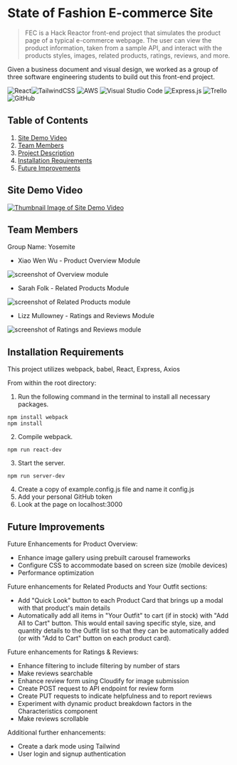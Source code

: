 # State of Fashion E-commerce Site

> FEC is a Hack Reactor front-end project that simulates the product page of a typical e-commerce webpage. The user can view the product information, taken from a sample API, and interact with the products styles, images, related products, ratings, reviews, and more.

Given a business document and visual design, we worked as a group of three software engineering students to build out this front-end project.

![React](https://img.shields.io/badge/react-%2320232a.svg?style=for-the-badge&logo=react&logoColor=%2361DAFB)![TailwindCSS](https://img.shields.io/badge/tailwindcss-%2338B2AC.svg?style=for-the-badge&logo=tailwind-css&logoColor=white) ![AWS](https://img.shields.io/badge/AWS-%23FF9900.svg?style=for-the-badge&logo=amazon-aws&logoColor=white) ![Visual Studio Code](https://img.shields.io/badge/Visual%20Studio%20Code-0078d7.svg?style=for-the-badge&logo=visual-studio-code&logoColor=white) ![Express.js](https://img.shields.io/badge/express.js-%23404d59.svg?style=for-the-badge&logo=express&logoColor=%2361DAFB) ![Trello](https://img.shields.io/badge/Trello-%23026AA7.svg?style=for-the-badge&logo=Trello&logoColor=white) ![GitHub](https://img.shields.io/badge/github-%23121011.svg?style=for-the-badge&logo=github&logoColor=white)


## Table of Contents

1. [Site Demo Video](#sitedemovideo)
2. [Team Members](#teammembers)
3. [Project Description](#projectdescription)
4. [Installation Requirements](#requirements)
5. [Future Improvements](#futureimprovements)

## Site Demo Video

[![Thumbnail Image of Site Demo Video](http://img.youtube.com/vi/Bx5o28-Y3EI/0.jpg)](http://www.youtube.com/watch?v=Bx5o28-Y3EI "State of Fashion E-commerce Site Demo")

## Team Members
Group Name: Yosemite

* Xiao Wen Wu - Product Overview Module

![screenshot of Overview module](https://github.com/Yosemite-FEC-Team/fec/blob/main/public/assets/Overview.png "Product Overview")


* Sarah Folk - Related Products Module

![screenshot of Related Products module](https://github.com/Yosemite-FEC-Team/fec/blob/main/public/assets/Related-Products.png "Related Products")


* Lizz Mullowney - Ratings and Reviews Module

![screenshot of Ratings and Reviews module](https://github.com/Yosemite-FEC-Team/fec/blob/main/public/assets/Ratings-and-Reviews.png "Ratings and Reviews")


## Installation Requirements

This project utilizes webpack, babel, React, Express, Axios

From within the root directory:
1. Run the following command in the terminal to install all necessary packages.
```
npm install webpack
npm install
```
2. Compile webpack.
```
npm run react-dev
```
3. Start the server.
```
npm run server-dev
```
4. Create a copy of example.config.js file and name it config.js
5. Add your personal GitHub token
6. Look at the page on localhost:3000

## Future Improvements

Future Enhancements for Product Overview:
* Enhance image gallery using prebuilt carousel frameworks
* Configure CSS to accommodate based on screen size (mobile devices)
* Performance optimization

Future enhancements for Related Products and Your Outfit sections:

* Add "Quick Look" button to each Product Card that brings up a modal with that product's main details
* Automatically add all items in "Your Outfit" to cart (if in stock) with "Add All to Cart" button. This would entail saving specific style, size, and quantity details to the Outfit list so that they can be automatically added (or with "Add to Cart" button on each product card).

Future enhancements for Ratings & Reviews:

* Enhance filtering to include filtering by number of stars
* Make reviews searchable
* Enhance review form using Cloudify for image submission
* Create POST request to API endpoint for review form
* Create PUT requests to indicate helpfulness and to report reviews
* Experiment with dynamic product breakdown factors in the Characteristics component
* Make reviews scrollable

Additional further enhancements:
* Create a dark mode using Tailwind
* User login and signup authentication
